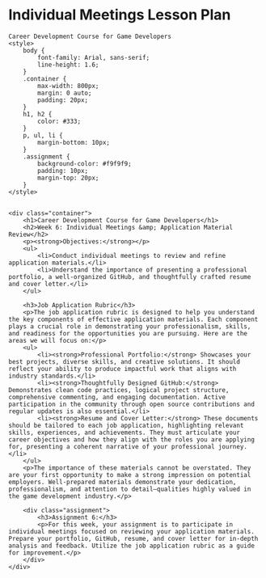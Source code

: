 # Individual Meetings Lesson Plan




    
    
    Career Development Course for Game Developers
    <style>
        body {
            font-family: Arial, sans-serif;
            line-height: 1.6;
        }
        .container {
            max-width: 800px;
            margin: 0 auto;
            padding: 20px;
        }
        h1, h2 {
            color: #333;
        }
        p, ul, li {
            margin-bottom: 10px;
        }
        .assignment {
            background-color: #f9f9f9;
            padding: 10px;
            margin-top: 20px;
        }
    </style>


    <div class="container">
        <h1>Career Development Course for Game Developers</h1>
        <h2>Week 6: Individual Meetings &amp; Application Material Review</h2>
        <p><strong>Objectives:</strong></p>
        <ul>
            <li>Conduct individual meetings to review and refine application materials.</li>
            <li>Understand the importance of presenting a professional portfolio, a well-organized GitHub, and thoughtfully crafted resume and cover letter.</li>
        </ul>

        <h3>Job Application Rubric</h3>
        <p>The job application rubric is designed to help you understand the key components of effective application materials. Each component plays a crucial role in demonstrating your professionalism, skills, and readiness for the opportunities you are pursuing. Here are the areas we will focus on:</p>
        <ul>
            <li><strong>Professional Portfolio:</strong> Showcases your best projects, diverse skills, and creative solutions. It should reflect your ability to produce impactful work that aligns with industry standards.</li>
            <li><strong>Thoughtfully Designed GitHub:</strong> Demonstrates clean code practices, logical project structure, comprehensive commenting, and engaging documentation. Active participation in the community through open source contributions and regular updates is also essential.</li>
            <li><strong>Resume and Cover Letter:</strong> These documents should be tailored to each job application, highlighting relevant skills, experiences, and achievements. They must articulate your career objectives and how they align with the roles you are applying for, presenting a coherent narrative of your professional journey.</li>
        </ul>
        <p>The importance of these materials cannot be overstated. They are your first opportunity to make a strong impression on potential employers. Well-prepared materials demonstrate your dedication, professionalism, and attention to detail—qualities highly valued in the game development industry.</p>

        <div class="assignment">
            <h3>Assignment 6:</h3>
            <p>For this week, your assignment is to participate in individual meetings focused on reviewing your application materials. Prepare your portfolio, GitHub, resume, and cover letter for in-depth analysis and feedback. Utilize the job application rubric as a guide for improvement.</p>
        </div>
    </div>


